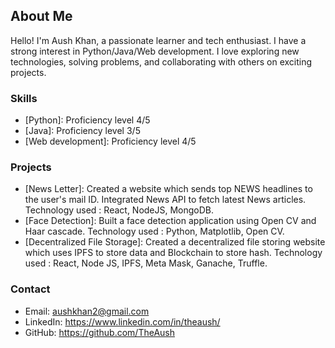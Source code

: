 ## About Me

Hello! I'm Aush Khan, a passionate learner and tech enthusiast. I have a strong interest in Python/Java/Web development.
I love exploring new technologies, solving problems, and collaborating with others on exciting projects.

### Skills

- [Python]: Proficiency level 4/5
- [Java]: Proficiency level 3/5
- [Web development]: Proficiency level 4/5

### Projects

- [News Letter]: Created a website which sends top NEWS headlines to the user's mail ID.
  Integrated News API to fetch latest News articles.
  Technology used : React, NodeJS, MongoDB.
- [Face Detection]: Built a face detection application using Open CV and Haar cascade.
  Technology used : Python, Matplotlib, Open CV. 
- [Decentralized File Storage]: Created a decentralized file storing website which uses IPFS to store data and Blockchain to
  store hash.
  Technology used : React, Node JS, IPFS, Meta Mask, Ganache, Truffle.

### Contact

- Email: aushkhan2@gmail.com
- LinkedIn: https://www.linkedin.com/in/theaush/
- GitHub: https://github.com/TheAush
